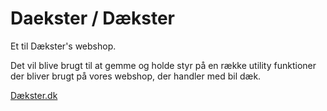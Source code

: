 # Daekster / Dækster

Et til Dækster's webshop.

Det vil blive brugt til at gemme og holde styr på en række utility funktioner der bliver brugt på vores webshop, der handler med bil dæk.

[Dækster.dk](https://www.daekster.dk/)
